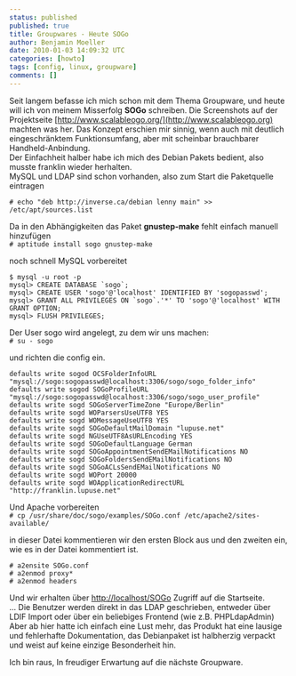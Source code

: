 ```yaml
---
status: published
published: true
title: Groupwares - Heute SOGo
author: Benjamin Moeller
date: 2010-01-03 14:09:32 UTC
categories: [howto]
tags: [config, linux, groupware]
comments: []
---
```


Seit langem befasse ich mich schon mit dem Thema Groupware, und heute will ich von meinem Misserfolg **SOGo** schreiben. Die Screenshots auf der Projektseite [http://www.scalableogo.org/](http://www.scalableogo.org) machten was her. Das Konzept erschien mir sinnig, wenn auch mit deutlich eingeschränktem Funktionsumfang, aber mit scheinbar brauchbarer Handheld-Anbindung.  
Der Einfachheit halber habe ich mich des Debian Pakets bedient, also musste franklin wieder herhalten.  
MySQL und LDAP sind schon vorhanden, also zum Start die Paketquelle eintragen  

`# echo "deb http://inverse.ca/debian lenny main" >> /etc/apt/sources.list`

Da in den Abhängigkeiten das Paket **gnustep-make** fehlt einfach manuell hinzufügen  
`# aptitude install sogo gnustep-make`

noch schnell MySQL vorbereitet  
```
$ mysql -u root -p
mysql> CREATE DATABASE `sogo`;  
mysql> CREATE USER 'sogo'@'localhost' IDENTIFIED BY 'sogopasswd';  
mysql> GRANT ALL PRIVILEGES ON `sogo`.'*' TO 'sogo'@'localhost' WITH GRANT OPTION;  
mysql> FLUSH PRIVILEGES;  
```

Der User sogo  wird angelegt, zu dem wir uns machen:  
`# su - sogo`

und richten die config ein.
```
defaults write sogod OCSFolderInfoURL "mysql://sogo:sogopasswd@localhost:3306/sogo/sogo_folder_info"  
defaults write sogod SOGoProfileURL "mysql://sogo:sogopasswd@localhost:3306/sogo/sogo_user_profile"  
defaults write sogd SOGoServerTimeZone "Europe/Berlin"  
defaults write sogd WOParsersUseUTF8 YES  
defaults write sogd WOMessageUseUTF8 YES  
defaults write sogd SOGoDefaultMailDomain "lupuse.net"  
defaults write sogd NGUseUTF8AsURLEncoding YES  
defaults write sogd SOGoDefaultLanguage German  
defaults write sogd SOGoAppointmentSendEMailNotifications NO  
defaults write sogd SOGoFoldersSendEMailNotifications NO  
defaults write sogd SOGoACLsSendEMailNotifications NO  
defaults write sogd WOPort 20000  
defaults write sogd WOApplicationRedirectURL "http://franklin.lupuse.net"
```

Und Apache vorbereiten  
`# cp /usr/share/doc/sogo/examples/SOGo.conf /etc/apache2/sites-available/`

in dieser Datei kommentieren wir den ersten Block aus und den zweiten ein, wie es in der Datei kommentiert ist.

```
# a2ensite SOGo.conf  
# a2enmod proxy*
# a2enmod headers
```

Und wir erhalten über [http://localhost/SOGo](http://localhost/SOGo) Zugriff auf die Startseite.  
... Die Benutzer werden direkt in das LDAP geschrieben, entweder über LDIF Import oder über ein beliebiges Frontend (wie z.B. PHPLdapAdmin)  
Aber ab hier hatte ich einfach eine Lust mehr, das Produkt hat eine lausige und fehlerhafte Dokumentation, das Debianpaket ist halbherzig verpackt und weist auf keine einzige Besonderheit hin.  

Ich bin raus, In freudiger Erwartung auf die nächste Groupware.
